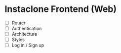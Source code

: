 # Instaclone Frontend (Web)

- [ ] Router
- [ ] Authentication
- [ ] Architecture
- [ ] Styles
- [ ] Log in / Sign up
